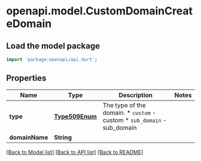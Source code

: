 # openapi.model.CustomDomainCreateDomain

## Load the model package
```dart
import 'package:openapi/api.dart';
```

## Properties
Name | Type | Description | Notes
------------ | ------------- | ------------- | -------------
**type** | [**Type509Enum**](Type509Enum.md) | The type of the domain.  * `custom` - custom * `sub_domain` - sub_domain | 
**domainName** | **String** |  | 

[[Back to Model list]](../README.md#documentation-for-models) [[Back to API list]](../README.md#documentation-for-api-endpoints) [[Back to README]](../README.md)


